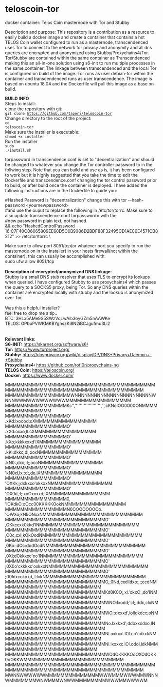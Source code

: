 # teloscoin-tor
docker container: Telos Coin masternode with Tor and Stubby

Description and purpose:
This repository is a contribution as a resource to easily build a docker image and create a container that contains a hot TELOS Coin wallet configured to run as a masternode, transcendenced uses Tor to connect to the network for privacy and anonymity and all dns queries are encrypted and anonymized using Stubby/Proxychains4/Tor. Tor/Stubby are contained within the same container as Transcendenced making this an all-in-one solution using s6-init to run multiple processes in the same container. The linkage between transcendenced and the local Tor is configured on build of the image. Tor runs as user debian-tor within the container and transcendenced runs as user transcendence. The image is based on ubuntu 18.04 and the Dockerfile will pull this image as a base on build.

<b>BUILD INFO</b><br>
Steps to install:<br>
clone the repository with git:<br>
<code>git clone https://github.com/taperj/teloscoin-tor</code><br>
Change directory to the root of the project:<br>
<code>cd teloscoin-tor</code><br>
Make sure the installer is executable:<br>
<code>chmod +x installer</code><br>
Run the installer<br>
<code>sudo ./install.sh</code><br>

torpassword in transcendence.conf is set to "decentralization" and should be changed to whatever you change the Tor controller password to in the follwing step. Note that you can build and use as is, it has been configured to work but it is highly suggested that you take the time to edit the Dockerfile and transcendence.conf changing the tor control password prior to build, or after build once the container is deployed. I have added the following instructions are in the Dockerfile to guide you:
     
#Hashed Password is "decentralization" change this with tor --hash-password \<yournewpassword\><br>
#and use the ouput to replace the following in /etc/tor/torrc. Make sure to also update transcendence.conf torpassword= with the<br>
#new password in plain text, not hashed.<br>
&&    echo "HashedControlPassword 16:C7F40C06065809EE60D5C0B9086D2BDF88F32495CD1AE06E4571CB8212" >> /etc/tor/torrc \

Make sure to allow port 8051/tcp(or whatever port you specify to run the masternode on in the installer) in your hosts firewall(not within the container), this can usually be accomplished with:<br>
sudo ufw allow 8051/tcp<br>
<br>
<b>Description of encrypted/anonymized DNS linkage:</b><br>
Stubby is a small DNS stub resolver that uses TLS to encrypt its lookups when queried. I have configured Stubby to use proxychains4 which passes the query to a SOCKS5 proxy, being Tor. So any DNS queries within the container are encrypted locally with stubby and the lookup is anonymized over Tor.<br>
<br>
Was this a helpful installer?<br>
feel free to drop me a tip..<br>
BTC: 3HLx5AMe9S5SWzVqLwAib3oyGZm5nAAWKe<br>
TELOS: GPbuPVWKMKBYghszKi8N2iBCJgufmu3Li2<br>
<br>
<br>
<b>Relevant links:</b><br>
<b>S6-INIT:</b> https://skarnet.org/software/s6/ <br>
<b>Tor:</b> https://www.torproject.org/ <br>
<b>Stubby:</b> https://dnsprivacy.org/wiki/display/DP/DNS+Privacy+Daemon+-+Stubby <br>
<b>Proxychains4:</b> https://github.com/rofl0r/proxychains-ng <br>
<b>TELOS Coin:</b> https://teloscoin.org/ <br>
<b>Docker:</b> https://www.docker.com/ <br>

MMMMMMMMMMMMMMMMMMMMMMMMMMMMMMMMMMMMMMMMMMMMMMMMMMMMMMMMMMMMMMMMMMMMMMMMMMM<br>
MMMMMMMMMMMMMMMMMWNNNNNNNNNNNNNNNNNNNNNNNNWNNNWWMWWWWWWWWWMMMMMMMMMMMMMMMMM<br>
MMMMMMMMMMMMMMMMKc'',''''''''''''''''''''','',cKNolOO0O00ONMMMMMMMMMMMMMMMM<br>
MMMMMMMMMMMMMMMMO'                           .xKd:lxocod:oXMMMMMMMMMMMMMMMM<br>
MMMMMMMMMMMMMMMMO'                          .xXd:oxxo,ll.cXMMMMMMMMMMMMMMMM<br>
MMMMMMMMMMMMMMMMO'                         .kXo;kkkkxxxd'lXMMMMMMMMMMMMMMMM<br>
MMMMMMMMMMMMMMMMO'                        .kKl:dkkc;dl,ooxNMMMMMMMMMMMMMMMM<br>
MMMMMMMMMMMMMMMMO'                       .kN0:,dxc;:l;;ocoNMMMMMMMMMMMMMMMM<br>
MMMMMMMMMMMMMMMMO'                      'kN0xl,lx;:d;,do,lXMMMMMMMMMMMMMMMM<br>
MMMMMMMMMMMMMMMMO'                     'OXKk;;dxkxxo'okkxxNMMMMMMMMMMMMMMMM<br>
MMMMMMMMMMMMMMMMO'                    'OX0d,:l;:xxOxoxxd,lXMMMMMMMMMMMMMMMM<br>
MMMMMMMMMMMMMMMM0,                  'lOKdkO:oOcc00KKKKKOokNMMMMMMMMMMMMMMMM<br>
MMMMMMMMMMMMMMMMN0OOOOOOOOo.       'OWXo;kNkONxxNMMMMMMMMMMMMMMMMMMMMMMMMMM<br>
MMMMMMMMMMMMMMMMMMMMMMMMMMO'      ,OKkccxk0kkd'lNMMMMMMMMMMMMMMMMMMMMMMMMMM<br>
MMMMMMMMMMMMMMMMMMMMMMMMMMO'     ,O0c,cxl;kOkOodNMMMMMMMMMMMMMMMMMMMMMMMMMM<br>
MMMMMMMMMMMMMMMMMMMMMMMMMMO'    ,0Ko::dOc:dodOodNMMMMMMMMMMMMMMMMMMMMMMMMMM<br>
MMMMMMMMMMMMMMMMMMMMMMMMMMO'   ,0Xl;dOkkkxc'oo'lNMMMMMMMMMMMMMMMMMMMMMMMMMM<br>
MMMMMMMMMMMMMMMMMMMMMMMMMMO'  ;0X0o'ckkkkc'oxkxxNMMMMMMMMMMMMMMMMMMMMMMMMMM<br>
MMMMMMMMMMMMMMMMMMMMMMMMMMO' ;00ldxcokxxd,,l:lxkNMMMMMMMMMMMMMMMMMMMMMMMMMM<br>
MMMMMMMMMMMMMMMMMMMMMMMMMMO,;0Nd,cxdlldxo:;:;ccdNMMMMMMMMMMMMMMMMMMMMMMMMMM<br>
MMMMMMMMMMMMMMMMMMMMMMMMMMKd0K0O;,xl.'okxO:,do'lNMMMMMMMMMMMMMMMMMMMMMMMMMM<br>
MMMMMMMMMMMMMMMMMMMMMMMMMMWNO:lxodd;'cl;;ddc,clxNMMMMMMMMMMMMMMMMMMMMMMMMMM<br>
MMMMMMMMMMMMMMMMMMMMMMMMMMWO;:dxxxd',lolldkdcc;oNMMMMMMMMMMMMMMMMMMMMMMMMMM<br>
MMMMMMMMMMMMMMMMMMMMMMMMMMNo.lxxkxd';ddoxxodxo,lNMMMMMMMMMMMMMMMMMMMMMMMMMM<br>
MMMMMMMMMMMMMMMMMMMMMMMMMMNl.oxkxxl.lOl.co'cdkxkNMMMMMMMMMMMMMMMMMMMMMMMMMM<br>
MMMMMMMMMMMMMMMMMMMMMMMMMMNl.lxxxxc.lOl.cdol,ldkNMMMMMMMMMMMMMMMMMMMMMMMMMM<br>
MMMMMMMMMMMMMMMMMMMMMMMMMMWOdOKKKKOdOXOdOKK0dOKKWMMMMMMMMMMMMMMMMMMMMMMMMMM<br>
MMMMMMMMMMMMMMMMMMMMMMMMMMMMMMMMMMMMMMMMMMMMMMMMMMMMMMMMMMMMMMMMMMMMMMMMMMM<br>
MWNNWWWWWWMMMMMMMMMMMMMMWWWMMMWWWMMWNNNWMMMMMMMWNWMMMWNWWMMMMMMMMWWWMMWWWWM<br>

